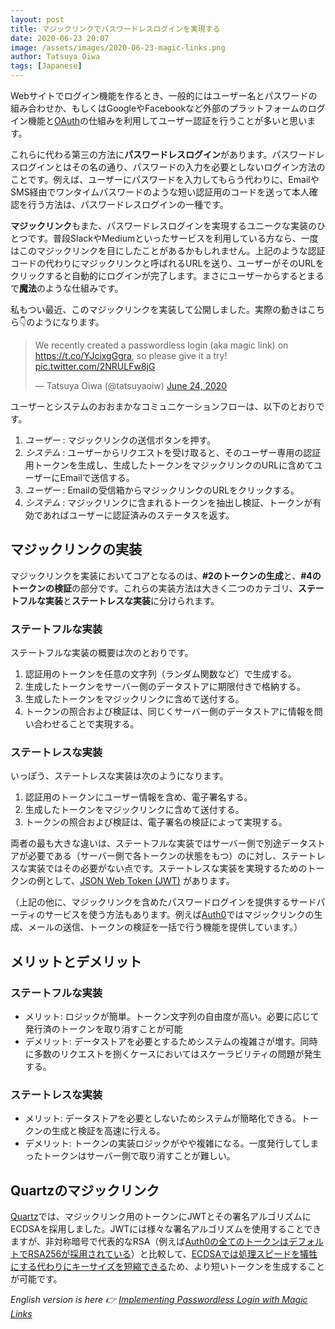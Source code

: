 ```yaml
---
layout: post
title: マジックリンクでパスワードレスログインを実現する
date: 2020-06-23 20:07
image: /assets/images/2020-06-23-magic-links.png
author: Tatsuya Oiwa
tags: [Japanese]
---
```


Webサイトでログイン機能を作るとき、一般的にはユーザー名とパスワードの組み合わせか、もしくはGoogleやFacebookなど外部のプラットフォームのログイン機能と[OAuth](https://oauth.net/)の仕組みを利用してユーザー認証を行うことが多いと思います。

これらに代わる第三の方法に**パスワードレスログイン**があります。パスワードレスログインとはその名の通り、パスワードの入力を必要としないログイン方法のことです。例えば、ユーザーにパスワードを入力してもらう代わりに、EmailやSMS経由でワンタイムパスワードのような短い認証用のコードを送って本人確認を行う方法は、パスワードレスログインの一種です。

**マジックリンク**もまた、パスワードレスログインを実現するユニークな実装のひとつです。普段SlackやMediumといったサービスを利用している方なら、一度はこのマジックリンクを目にしたことがあるかもしれません。上記のような認証コードの代わりにマジックリンクと呼ばれるURLを送り、ユーザーがそのURLをクリックすると自動的にログインが完了します。まさにユーザーからするとまるで**魔法**のような仕組みです。

私もつい最近、このマジックリンクを実装して公開しました。実際の動きはこちら👇のようになります。

<blockquote class="twitter-tweet"><p lang="en" dir="ltr">We recently created a passwordless login (aka magic link) on <a href="https://t.co/YJcixgGgra">https://t.co/YJcixgGgra</a>, so please give it a try! <a href="https://t.co/2NRULFw8jG">pic.twitter.com/2NRULFw8jG</a></p>&mdash; Tatsuya Oiwa (@tatsuyaoiw) <a href="https://twitter.com/tatsuyaoiw/status/1275667734454579201?ref_src=twsrc%5Etfw">June 24, 2020</a></blockquote>

ユーザーとシステムのおおまかなコミュニケーションフローは、以下のとおりです。

1. *ユーザー* : マジックリンクの送信ボタンを押す。
1. *システム* : ユーザーからリクエストを受け取ると、そのユーザー専用の認証用トークンを生成し、生成したトークンをマジックリンクのURLに含めてユーザーにEmailで送信する。
1. *ユーザー* : Emailの受信箱からマジックリンクのURLをクリックする。
1. *システム* : マジックリンクに含まれるトークンを抽出し検証、トークンが有効であればユーザーに認証済みのステータスを返す。

## マジックリンクの実装

マジックリンクを実装においてコアとなるのは、**#2のトークンの生成**と、**#4のトークンの検証**の部分です。これらの実装方法は大きく二つのカテゴリ、**ステートフルな実装**と**ステートレスな実装**に分けられます。

### ステートフルな実装

ステートフルな実装の概要は次のとおりです。

1. 認証用のトークンを任意の文字列（ランダム関数など）で生成する。
1. 生成したトークンをサーバー側のデータストアに期限付きで格納する。
1. 生成したトークンをマジックリンクに含めて送付する。
1. トークンの照合および検証は、同じくサーバー側のデータストアに情報を問い合わせることで実現する。

### ステートレスな実装

いっぽう、ステートレスな実装は次のようになります。

1. 認証用のトークンにユーザー情報を含め、電子署名する。
1. 生成したトークンをマジックリンクに含めて送付する。
1. トークンの照合および検証は、電子署名の検証によって実現する。

両者の最も大きな違いは、ステートフルな実装ではサーバー側で別途データストアが必要である（サーバー側で各トークンの状態をもつ）のに対し、ステートレスな実装ではその必要がない点です。ステートレスな実装を実現するためのトークンの例として、[JSON Web Token (JWT)](https://jwt.io/) があります。

（上記の他に、マジックリンクを含めたパスワードログインを提供するサードパーティのサービスを使う方法もあります。例えば[Auth0](https://auth0.com/docs/connections/passwordless/guides/email-magic-link)ではマジックリンクの生成、メールの送信、トークンの検証を一括で行う機能を提供しています。）

## メリットとデメリット

### ステートフルな実装

- メリット: ロジックが簡単。トークン文字列の自由度が高い。必要に応じて発行済のトークンを取り消すことが可能
- デメリット: データストアを必要とするためシステムの複雑さが増す。同時に多数のリクエストを捌くケースにおいてはスケーラビリティの問題が発生する。

### ステートレスな実装

- メリット: データストアを必要としないためシステムが簡略化できる。トークンの生成と検証を高速に行える。
- デメリット: トークンの実装ロジックがやや複雑になる。一度発行してしまったトークンはサーバー側で取り消すことが難しい。

## Quartzのマジックリンク

[Quartz](https://qz.com)では、マジックリンク用のトークンにJWTとその署名アルゴリズムにECDSAを採用しました。JWTには様々な署名アルゴリズムを使用することできますが、非対称暗号で代表的なRSA（例えば[Auth0の全てのトークンはデフォルトでRSA256が採用されている](https://community.auth0.com/t/jwt-signing-algorithms-rs256-vs-hs256/7720/5)）と比較して、[ECDSAでは処理スピードを犠牲にする代わりにキーサイズを短縮できる](https://auth0.com/blog/json-web-token-signing-algorithms-overview/#RSA-and-ECDSA-algorithms)ため、より短いトークンを生成することが可能です。

*English version is here 👉  [Implementing Passwordless Login with Magic Links](/en/magic-links/)*
